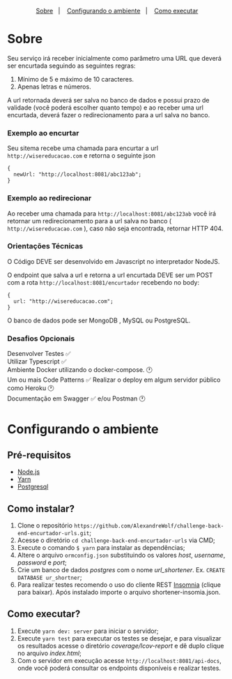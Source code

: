 <p align="center">
 <a href="#sobre">Sobre</a>&nbsp;&nbsp;&nbsp;|&nbsp;&nbsp;&nbsp;
 <a href="#configurando-o-ambiente">Configurando o ambiente</a>&nbsp;&nbsp;&nbsp;|&nbsp;&nbsp;&nbsp;
 <a href="#como-executar">Como executar</a>
</p>


# Sobre

Seu serviço irá receber inicialmente como parâmetro uma URL que deverá ser encurtada seguindo as seguintes regras:
1. Mínimo de 5 e máximo de 10 caracteres.
2. Apenas letras e números.

A url retornada deverá ser salva no banco de dados e possui prazo de validade (você poderá escolher quanto tempo) e ao receber uma url encurtada, deverá fazer o
redirecionamento para a url salva no banco.

### Exemplo ao encurtar
Seu sitema recebe uma chamada para encurtar a url ```http://wisereducacao.com``` e retorna o seguinte json

```
{
  newUrl: "http://localhost:8081/abc123ab";
}
```
### Exemplo ao redirecionar

Ao receber uma chamada para ```http://localhost:8081/abc123ab``` você irá retornar um redirecionamento para a url salva no banco ( ```http://wisereducacao.com``` ), caso não seja encontrada, retornar HTTP 404.

### Orientações Técnicas
O Código DEVE ser desenvolvido em Javascript no interpretador NodeJS.

O endpoint que salva a url e retorna a url encurtada DEVE ser um POST com a rota ```http://localhost:8081/encurtador``` recebendo no body:
```
{
  url: "http://wisereducacao.com";
}
```
O banco de dados pode ser MongoDB , MySQL ou PostgreSQL.

### Desafios Opcionais
Desenvolver Testes :white_check_mark:  
Utilizar Typescript :white_check_mark:  
Ambiente Docker utilizando o docker-compose. :clock1:  
Um ou mais Code Patterns :white_check_mark:
Realizar o deploy em algum servidor público como Heroku :clock1:  
Documentação em Swagger :white_check_mark: e/ou Postman :clock1:  

# Configurando o ambiente

## Pré-requisitos

- [Node.js](https://nodejs.org/en/)
- [Yarn](https://yarnpkg.com/pt-BR/docs/install)
- [Postgresql](https://www.postgresql.org/)

## Como instalar?

1. Clone o repositório ```https://github.com/AlexandreWolf/challenge-back-end-encurtador-urls.git```;
2. Acesse o diretório `cd challenge-back-end-encurtador-urls` via CMD;
3. Execute o comando `$ yarn` para instalar as dependências;
4. Altere o arquivo `ormconfig.json` substituindo os valores _host_, _username_, _password_ e _port_;
5. Crie um banco de dados _postgres_ com o nome _url_shortener_. Ex. ```CREATE DATABASE ur_shortner```;
6. Para realizar testes recomendo o uso do cliente REST [Insomnia](https://insomnia.rest/) (clique para baixar). Após instalado importe o arquivo shortener-insomia.json.


## Como executar?
1. Execute `yarn dev: server` para iniciar o servidor;
2. Execute `yarn test` para executar os testes se desejar, e para visualizar os resultados acesse o diretório _coverage/lcov-report_ e dê duplo clique no arquivo _index.html_;
3. Com o servidor em execução acesse ```http://localhost:8081/api-docs```, onde você poderá consultar os endpoints disponíveis e realizar testes.

